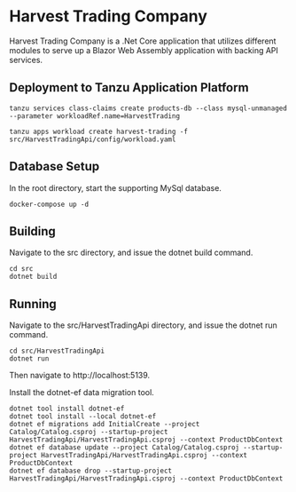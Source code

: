 # **Harvest Trading Company**

Harvest Trading Company is a .Net Core application that utilizes different modules to serve up a Blazor Web Assembly 
application with backing API services.

## **Deployment to Tanzu Application Platform**
```
tanzu services class-claims create products-db --class mysql-unmanaged --parameter workloadRef.name=HarvestTrading

tanzu apps workload create harvest-trading -f src/HarvestTradingApi/config/workload.yaml
```

## **Database Setup**
In the root directory, start the supporting MySql database.

```
docker-compose up -d
```

## **Building**
Navigate to the src directory, and issue the dotnet build command.

```
cd src
dotnet build
```

## **Running**
Navigate to the src/HarvestTradingApi directory, and issue the dotnet run command.

```
cd src/HarvestTradingApi
dotnet run
```
Then navigate to http://localhost:5139.

Install the dotnet-ef data migration tool.
```
dotnet tool install dotnet-ef
dotnet tool install --local dotnet-ef
dotnet ef migrations add InitialCreate --project Catalog/Catalog.csproj --startup-project HarvestTradingApi/HarvestTradingApi.csproj --context ProductDbContext
dotnet ef database update --project Catalog/Catalog.csproj --startup-project HarvestTradingApi/HarvestTradingApi.csproj --context ProductDbContext
dotnet ef database drop --startup-project HarvestTradingApi/HarvestTradingApi.csproj --context ProductDbContext
```


